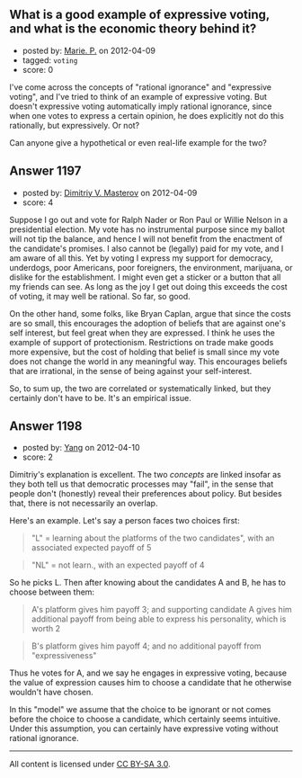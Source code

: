 ## What is a good example of expressive voting, and what is the economic theory behind it?

- posted by: [Marie. P.](https://stackexchange.com/users/-1/730-marie-p) on 2012-04-09
- tagged: `voting`
- score: 0

I've come across the concepts of "rational ignorance" and "expressive voting", and I've tried to think of an example of expressive voting. But doesn't expressive voting automatically imply rational ignorance, since when one votes to express a certain opinion, he does explicitly not do this rationally, but expressively. Or not?

Can anyone give a hypothetical or even real-life example for the two?


## Answer 1197

- posted by: [Dimitriy V. Masterov](https://stackexchange.com/users/-1/407-dimitriy-v-masterov) on 2012-04-09
- score: 4

Suppose I go out and vote for Ralph Nader or Ron Paul or Willie Nelson in a presidential election. My vote has no instrumental purpose since my ballot will not tip the balance, and hence I will not benefit from the enactment of the candidate's promises. I also cannot be (legally) paid for my vote, and I am aware of all this. Yet by voting I express my support for democracy, underdogs, poor Americans, poor foreigners, the environment, marijuana, or dislike for the establishment. I might even get a sticker or a button that all my friends can see. As long as the joy I get out doing this exceeds the cost of voting, it may well be rational. So far, so good.

On the other hand, some folks, like Bryan Caplan, argue that since the costs are so small, this encourages the adoption of beliefs that are against one's self interest, but feel great when they are expressed. I think he uses the example of support of protectionism. Restrictions on trade make goods more expensive, but the cost of holding that belief is small since my vote does not change the world in any meaningful way. This encourages beliefs that are irrational, in the sense of being against your self-interest.

So, to sum up, the two are correlated or systematically linked, but they certainly don't have to be. It's an empirical issue. 
   


## Answer 1198

- posted by: [Yang](https://stackexchange.com/users/-1/859-yang) on 2012-04-10
- score: 2

Dimitriy's explanation is excellent. The two *concepts* are linked insofar as they both tell us that democratic processes may "fail", in the sense that people don't (honestly) reveal their preferences about policy. But besides that, there is not necessarily an overlap.

Here's an example. Let's say a person faces two choices first:

>"L" = learning about the platforms of the two candidates", with an associated expected payoff of 5

>"NL" = not learn., with an expected payoff of 4

So he picks L. Then after knowing about the candidates A and B,  he has to choose between them:

>A's platform gives him payoff 3; and supporting candidate A gives him additional payoff from being able to express his personality, which is worth 2

>B's platform gives him payoff 4; and no additional payoff from "expressiveness"

Thus he votes for A, and we say he engages in expressive voting, because the value of expression causes him to choose a candidate that he otherwise wouldn't have chosen.

In this "model" we assume that the choice to be ignorant or not comes before the choice to choose a candidate, which certainly seems intuitive. Under this assumption, you can certainly have expressive voting without rational ignorance.



---

All content is licensed under [CC BY-SA 3.0](https://creativecommons.org/licenses/by-sa/3.0/).

